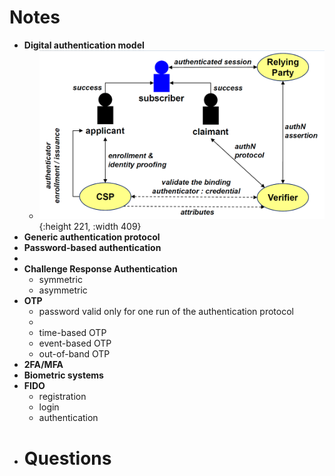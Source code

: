 # Notes
- **Digital authentication model**
	- ![image.png](../assets/image_1743607143680_0.png){:height 221, :width 409}
- **Generic authentication protocol**
- **Password-based authentication**
-
- **Challenge Response Authentication**
	- symmetric
	- asymmetric
- **OTP**
	- password valid only for one run of the authentication protocol
	-
	- time-based OTP
	- event-based OTP
	- out-of-band OTP
- **2FA/MFA**
- **Biometric systems**
- **FIDO**
	- registration
	- login
	- authentication
- # Questions